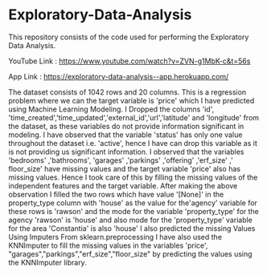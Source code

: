 # Exploratory-Data-Analysis

This repository consists of the code used for performing the Exploratory Data Analysis.

YouTube Link : https://www.youtube.com/watch?v=ZVN-g1MbK-c&t=56s

App Link : https://exploratory-data-analysis--app.herokuapp.com/


The dataset consists of 1042 rows and 20 columns. This is a regression problem where we
can the target variable is 'price' which I have predicted using Machine Learning Modeling.
I Dropped the columns 'id', 'time_created','time_updated','external_id','url','latitude' and
'longitude' from the dataset, as these variables do not provide information significant in
modeling.
I have observed that the variable 'status' has only one value throughout the dataset i.e.
'active', hence I have can drop this variable as it is not providing us significant information.
I observed that the variables 'bedrooms' ,'bathrooms', 'garages' ,'parkings' ,'offering' ,'erf_size' ,'
floor_size' have missing values and the target variable 'price' also has missing values. Hence I
took care of this by filling the missing values of the independent features and the target
variable.
After making the above observation I filled the two rows which have value '[None]' in the
property_type column with 'house' as the value for the'agency' variable for these rows is
'rawson' and the mode for the variable 'property_type' for the agency 'rawson' is 'house' and
also mode for the 'property_type' variable for the area 'Constantia' is also 'house'
I also predicted the missing Values Using Imputers From sklearn.preprocessing
I have also used the KNNImputer to fill the missing values in the variables 'price',
"garages","parkings","erf_size","floor_size" by predicting the values using the KNNImputer
library.
